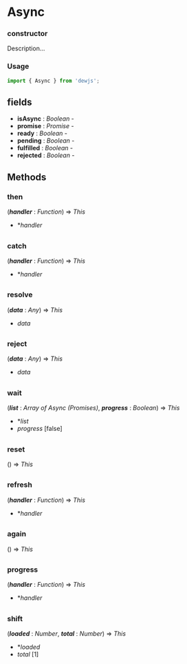 # Async
### constructor

Description...

### Usage

```js
import { Async } from 'dewjs';
```

## fields

- **isAsync** : *Boolean* -
- **promise** : *Promise* -
- **ready** : *Boolean* -
- **pending** : *Boolean* -
- **fulfilled** : *Boolean* -
- **rejected** : *Boolean* -

## Methods

### then
(***handler*** : *Function*) => *This*

- **handler*

##
### catch
(***handler*** : *Function*) => *This*

- **handler*

##
### resolve
(***data*** : *Any*) => *This*

- *data*

##
### reject
(***data*** : *Any*) => *This*

- *data*

##
### wait
(***list*** : *Array of Async (Promises)*, ***progress*** : *Boolean*) => *This*

- **list*
- *progress* [false]

##
### reset
() => *This*

##
### refresh
(***handler*** : *Function*) => *This*

- **handler*

##
### again
() => *This*

##
### progress
(***handler*** : *Function*) => *This*

- **handler*

##
### shift
(***loaded*** : *Number*, ***total***  : *Number*) => *This*

- **loaded*
- *total* [1]